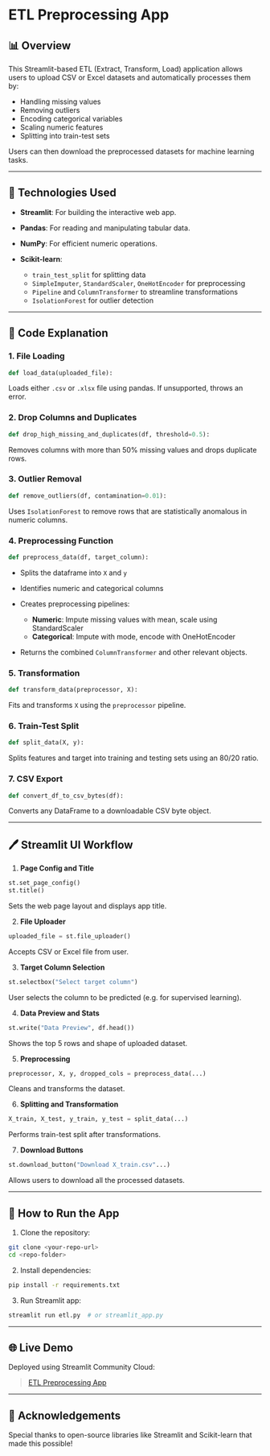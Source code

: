 # ETL Preprocessing App

## 📊 Overview

This Streamlit-based ETL (Extract, Transform, Load) application allows users to upload CSV or Excel datasets and automatically processes them by:

* Handling missing values
* Removing outliers
* Encoding categorical variables
* Scaling numeric features
* Splitting into train-test sets

Users can then download the preprocessed datasets for machine learning tasks.

---

## 🧱 Technologies Used

* **Streamlit**: For building the interactive web app.
* **Pandas**: For reading and manipulating tabular data.
* **NumPy**: For efficient numeric operations.
* **Scikit-learn**:

  * `train_test_split` for splitting data
  * `SimpleImputer`, `StandardScaler`, `OneHotEncoder` for preprocessing
  * `Pipeline` and `ColumnTransformer` to streamline transformations
  * `IsolationForest` for outlier detection

---

## 🔧 Code Explanation

### 1. **File Loading**

```python
def load_data(uploaded_file):
```

Loads either `.csv` or `.xlsx` file using pandas. If unsupported, throws an error.

### 2. **Drop Columns and Duplicates**

```python
def drop_high_missing_and_duplicates(df, threshold=0.5):
```

Removes columns with more than 50% missing values and drops duplicate rows.

### 3. **Outlier Removal**

```python
def remove_outliers(df, contamination=0.01):
```

Uses `IsolationForest` to remove rows that are statistically anomalous in numeric columns.

### 4. **Preprocessing Function**

```python
def preprocess_data(df, target_column):
```

* Splits the dataframe into `X` and `y`
* Identifies numeric and categorical columns
* Creates preprocessing pipelines:

  * **Numeric**: Impute missing values with mean, scale using StandardScaler
  * **Categorical**: Impute with mode, encode with OneHotEncoder
* Returns the combined `ColumnTransformer` and other relevant objects.

### 5. **Transformation**

```python
def transform_data(preprocessor, X):
```

Fits and transforms `X` using the `preprocessor` pipeline.

### 6. **Train-Test Split**

```python
def split_data(X, y):
```

Splits features and target into training and testing sets using an 80/20 ratio.

### 7. **CSV Export**

```python
def convert_df_to_csv_bytes(df):
```

Converts any DataFrame to a downloadable CSV byte object.

---

## 🖊️ Streamlit UI Workflow

1. **Page Config and Title**

```python
st.set_page_config()
st.title()
```

Sets the web page layout and displays app title.

2. **File Uploader**

```python
uploaded_file = st.file_uploader()
```

Accepts CSV or Excel file from user.

3. **Target Column Selection**

```python
st.selectbox("Select target column")
```

User selects the column to be predicted (e.g. for supervised learning).

4. **Data Preview and Stats**

```python
st.write("Data Preview", df.head())
```

Shows the top 5 rows and shape of uploaded dataset.

5. **Preprocessing**

```python
preprocessor, X, y, dropped_cols = preprocess_data(...)
```

Cleans and transforms the dataset.

6. **Splitting and Transformation**

```python
X_train, X_test, y_train, y_test = split_data(...)
```

Performs train-test split after transformations.

7. **Download Buttons**

```python
st.download_button("Download X_train.csv"...)
```

Allows users to download all the processed datasets.

---

## 🚀 How to Run the App

1. Clone the repository:

```bash
git clone <your-repo-url>
cd <repo-folder>
```

2. Install dependencies:

```bash
pip install -r requirements.txt
```

3. Run Streamlit app:

```bash
streamlit run etl.py  # or streamlit_app.py
```

---

## 🌐 Live Demo

Deployed using Streamlit Community Cloud:

> [ETL Preprocessing App](https://etl-pipeline-kpsftctfu3cynqyt9uh4te.streamlit.app/)

---


## 🙏 Acknowledgements

Special thanks to open-source libraries like Streamlit and Scikit-learn that made this possible!
